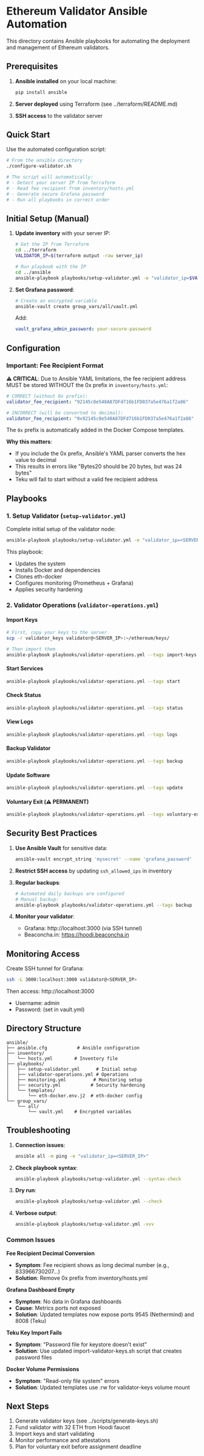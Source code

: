 # Ethereum Validator Ansible Automation

This directory contains Ansible playbooks for automating the deployment and management of Ethereum validators.

## Prerequisites

1. **Ansible installed** on your local machine:
   ```bash
   pip install ansible
   ```

2. **Server deployed** using Terraform (see ../terraform/README.md)

3. **SSH access** to the validator server

## Quick Start

Use the automated configuration script:

```bash
# From the ansible directory
./configure-validator.sh

# The script will automatically:
# - Detect your server IP from Terraform
# - Read fee recipient from inventory/hosts.yml
# - Generate secure Grafana password
# - Run all playbooks in correct order
```

## Initial Setup (Manual)

1. **Update inventory** with your server IP:
   ```bash
   # Get the IP from Terraform
   cd ../terraform
   VALIDATOR_IP=$(terraform output -raw server_ip)
   
   # Run playbook with the IP
   cd ../ansible
   ansible-playbook playbooks/setup-validator.yml -e "validator_ip=$VALIDATOR_IP"
   ```

2. **Set Grafana password**:
   ```bash
   # Create an encrypted variable
   ansible-vault create group_vars/all/vault.yml
   ```
   Add:
   ```yaml
   vault_grafana_admin_password: your-secure-password
   ```

## Configuration

### Important: Fee Recipient Format

**⚠️ CRITICAL**: Due to Ansible YAML limitations, the fee recipient address MUST be stored WITHOUT the 0x prefix in `inventory/hosts.yml`:

```yaml
# CORRECT (without 0x prefix):
validator_fee_recipient: "92145c8e548A87DFd716b1FD037a5e476a1f2a86"

# INCORRECT (will be converted to decimal):
validator_fee_recipient: "0x92145c8e548A87DFd716b1FD037a5e476a1f2a86"
```

The `0x` prefix is automatically added in the Docker Compose templates.

**Why this matters**: 
- If you include the 0x prefix, Ansible's YAML parser converts the hex value to decimal
- This results in errors like "Bytes20 should be 20 bytes, but was 24 bytes"
- Teku will fail to start without a valid fee recipient address

## Playbooks

### 1. Setup Validator (`setup-validator.yml`)
Complete initial setup of the validator node:
```bash
ansible-playbook playbooks/setup-validator.yml -e "validator_ip=<SERVER_IP>"
```

This playbook:
- Updates the system
- Installs Docker and dependencies
- Clones eth-docker
- Configures monitoring (Prometheus + Grafana)
- Applies security hardening

### 2. Validator Operations (`validator-operations.yml`)

#### Import Keys
```bash
# First, copy your keys to the server
scp -r validator_keys validator@<SERVER_IP>:~/ethereum/keys/

# Then import them
ansible-playbook playbooks/validator-operations.yml --tags import-keys
```

#### Start Services
```bash
ansible-playbook playbooks/validator-operations.yml --tags start
```

#### Check Status
```bash
ansible-playbook playbooks/validator-operations.yml --tags status
```

#### View Logs
```bash
ansible-playbook playbooks/validator-operations.yml --tags logs
```

#### Backup Validator
```bash
ansible-playbook playbooks/validator-operations.yml --tags backup
```

#### Update Software
```bash
ansible-playbook playbooks/validator-operations.yml --tags update
```

#### Voluntary Exit (⚠️ PERMANENT)
```bash
ansible-playbook playbooks/validator-operations.yml --tags voluntary-exit --ask-vault-pass
```

## Security Best Practices

1. **Use Ansible Vault** for sensitive data:
   ```bash
   ansible-vault encrypt_string 'mysecret' --name 'grafana_password'
   ```

2. **Restrict SSH access** by updating `ssh_allowed_ips` in inventory

3. **Regular backups**:
   ```bash
   # Automated daily backups are configured
   # Manual backup:
   ansible-playbook playbooks/validator-operations.yml --tags backup
   ```

4. **Monitor your validator**:
   - Grafana: http://localhost:3000 (via SSH tunnel)
   - Beaconcha.in: https://hoodi.beaconcha.in

## Monitoring Access

Create SSH tunnel for Grafana:
```bash
ssh -L 3000:localhost:3000 validator@<SERVER_IP>
```

Then access: http://localhost:3000
- Username: admin
- Password: (set in vault.yml)

## Directory Structure

```
ansible/
├── ansible.cfg           # Ansible configuration
├── inventory/
│   └── hosts.yml        # Inventory file
├── playbooks/
│   ├── setup-validator.yml      # Initial setup
│   ├── validator-operations.yml # Operations
│   ├── monitoring.yml          # Monitoring setup
│   ├── security.yml           # Security hardening
│   └── templates/
│       └── eth-docker.env.j2  # eth-docker config
└── group_vars/
    └── all/
        └── vault.yml    # Encrypted variables
```

## Troubleshooting

1. **Connection issues**:
   ```bash
   ansible all -m ping -e "validator_ip=<SERVER_IP>"
   ```

2. **Check playbook syntax**:
   ```bash
   ansible-playbook playbooks/setup-validator.yml --syntax-check
   ```

3. **Dry run**:
   ```bash
   ansible-playbook playbooks/setup-validator.yml --check
   ```

4. **Verbose output**:
   ```bash
   ansible-playbook playbooks/setup-validator.yml -vvv
   ```

### Common Issues

**Fee Recipient Decimal Conversion**
- **Symptom**: Fee recipient shows as long decimal number (e.g., 833966730207...)
- **Solution**: Remove 0x prefix from inventory/hosts.yml

**Grafana Dashboard Empty**
- **Symptom**: No data in Grafana dashboards
- **Cause**: Metrics ports not exposed
- **Solution**: Updated templates now expose ports 9545 (Nethermind) and 8008 (Teku)

**Teku Key Import Fails**
- **Symptom**: "Password file for keystore doesn't exist"
- **Solution**: Use updated import-validator-keys.sh script that creates password files

**Docker Volume Permissions**
- **Symptom**: "Read-only file system" errors
- **Solution**: Updated templates use :rw for validator-keys volume mount

## Next Steps

1. Generate validator keys (see ../scripts/generate-keys.sh)
2. Fund validator with 32 ETH from Hoodi faucet
3. Import keys and start validating
4. Monitor performance and attestations
5. Plan for voluntary exit before assignment deadline